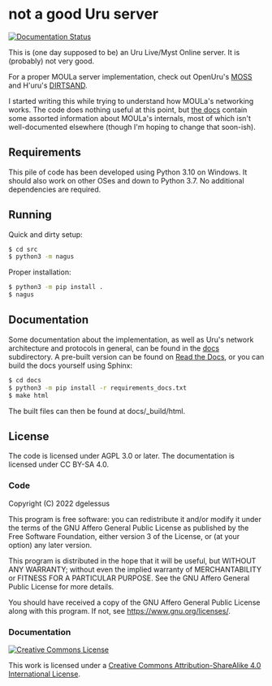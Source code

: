 # not a good Uru server

[![Documentation Status](https://readthedocs.org/projects/nagus/badge/?version=latest)](https://nagus.readthedocs.io/en/latest/?badge=latest)

This is (one day supposed to be) an Uru Live/Myst Online server.
It is (probably) not very good.

For a proper MOULa server implementation,
check out OpenUru's [MOSS](https://wiki.openuru.org/index.php/MOSS) and H'uru's [DIRTSAND](https://guildofwriters.org/wiki/DIRTSAND).

I started writing this while trying to understand how MOULa's networking works.
The code does nothing useful at this point,
but [the docs](https://nagus.readthedocs.io/en/latest/) contain some assorted information about MOULa's internals,
most of which isn't well-documented elsewhere
(though I'm hoping to change that soon-ish).

## Requirements

This pile of code has been developed using Python 3.10 on Windows.
It should also work on other OSes and down to Python 3.7.
No additional dependencies are required.

## Running

Quick and dirty setup:

```sh
$ cd src
$ python3 -m nagus
```

Proper installation:

```sh
$ python3 -m pip install .
$ nagus
```

## Documentation

Some documentation about the implementation,
as well as Uru's network architecture and protocols in general,
can be found in the [docs](./docs/) subdirectory.
A pre-built version can be found on [Read the Docs](https://nagus.readthedocs.io/en/latest/),
or you can build the docs yourself using Sphinx:

```sh
$ cd docs
$ python3 -m pip install -r requirements_docs.txt
$ make html
```

The built files can then be found at docs/_build/html.

## License

The code is licensed under AGPL 3.0 or later.
The documentation is licensed under CC BY-SA 4.0.

### Code

Copyright (C) 2022 dgelessus

This program is free software: you can redistribute it and/or modify
it under the terms of the GNU Affero General Public License as published by
the Free Software Foundation, either version 3 of the License, or
(at your option) any later version.

This program is distributed in the hope that it will be useful,
but WITHOUT ANY WARRANTY; without even the implied warranty of
MERCHANTABILITY or FITNESS FOR A PARTICULAR PURPOSE.  See the
GNU Affero General Public License for more details.

You should have received a copy of the GNU Affero General Public License
along with this program.  If not, see <https://www.gnu.org/licenses/>.

### Documentation

[![Creative Commons License](https://i.creativecommons.org/l/by-sa/4.0/88x31.png)](http://creativecommons.org/licenses/by-sa/4.0/)

This work is licensed under a [Creative Commons Attribution-ShareAlike 4.0 International License](http://creativecommons.org/licenses/by-sa/4.0/).
